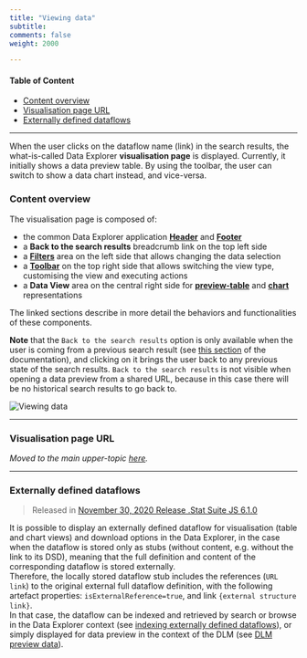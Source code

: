 ```yaml
---
title: "Viewing data"
subtitle: 
comments: false
weight: 2000

---
```


#### Table of Content
- [Content overview](#content-overview)
- [Visualisation page URL](#visualisation-page-url)
- [Externally defined dataflows](#externally-defined-dataflows)

--- 

When the user clicks on the dataflow name (link) in the search results, the what-is-called Data Explorer **visualisation page** is displayed. Currently, it initially shows a data preview table. By using the toolbar, the user can switch to show a data chart instead, and vice-versa.

### Content overview
The visualisation page is composed of:  
* the common Data Explorer application [**Header**](https://sis-cc.gitlab.io/dotstatsuite-documentation/using-de/general-layout/#header) and [**Footer**](https://sis-cc.gitlab.io/dotstatsuite-documentation/using-de/general-layout/#footer)
* a **Back to the search results** breadcrumb link on the top left side
* a [**Filters**](https://sis-cc.gitlab.io/dotstatsuite-documentation/using-de/viewing-data/filters/) area on the left side that allows changing the data selection
* a [**Toolbar**](https://sis-cc.gitlab.io/dotstatsuite-documentation/using-de/viewing-data/toolbar/) on the top right side that allows switching the view type, customising the view and executing actions
* a **Data View** area on the central right side for [**preview-table**](https://sis-cc.gitlab.io/dotstatsuite-documentation/using-de/viewing-data/preview-table/) and [**chart**](https://sis-cc.gitlab.io/dotstatsuite-documentation/using-de/viewing-data/charts/) representations

The linked sections describe in more detail the behaviors and functionalities of these components.

**Note** that the `Back to the search results` option is only available when the user is coming from a previous search result (see [this section](https://sis-cc.gitlab.io/dotstatsuite-documentation/using-de/searching-data/search-results/) of the documentation), and clicking on it brings the user back to any previous state of the search results. `Back to the search results` is not visible when opening a data preview from a shared URL, because in this case there will be no historical search results to go back to.  

![Viewing data](/dotstatsuite-documentation/images/de-viewing-data.png)

---

### Visualisation page URL
*Moved to the main upper-topic [here](https://sis-cc.gitlab.io/dotstatsuite-documentation/using-de/general-layout/#url-parameters).*

---

### Externally defined dataflows
> Released in [November 30, 2020 Release .Stat Suite JS 6.1.0](https://sis-cc.gitlab.io/dotstatsuite-documentation/changelog/#november-30-2020)

It is possible to display an externally defined dataflow for visualisation (table and chart views) and download options in the Data Explorer, in the case when the dataflow is stored only as stubs (without content, e.g. without the link to its DSD), meaning that the full definition and content of the corresponding dataflow is stored externally.  
Therefore, the locally stored dataflow stub includes the references (`URL link`) to the original external full dataflow definition, with the following artefact properties: `isExternalReference=true`, and link `{external structure link}`.  
In that case, the dataflow can be indexed and retrieved by search or browse in the Data Explorer context (see [indexing externally defined dataflows](https://sis-cc.gitlab.io/dotstatsuite-documentation/using-de/searching-data/indexing-data/#indexing-externally-defined-dataflows)), or simply displayed for data preview in the context of the DLM (see [DLM preview data](https://sis-cc.gitlab.io/dotstatsuite-documentation/using-dlm/preview-data/)).
